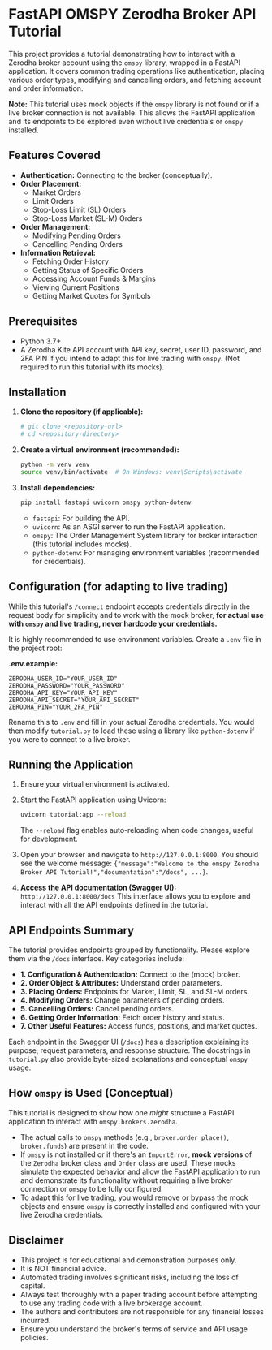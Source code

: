 # FastAPI OMSPY Zerodha Broker API Tutorial

This project provides a tutorial demonstrating how to interact with a Zerodha broker account using the `omspy` library, wrapped in a FastAPI application. It covers common trading operations like authentication, placing various order types, modifying and cancelling orders, and fetching account and order information.

**Note:** This tutorial uses mock objects if the `omspy` library is not found or if a live broker connection is not available. This allows the FastAPI application and its endpoints to be explored even without live credentials or `omspy` installed.

## Features Covered

*   **Authentication:** Connecting to the broker (conceptually).
*   **Order Placement:**
    *   Market Orders
    *   Limit Orders
    *   Stop-Loss Limit (SL) Orders
    *   Stop-Loss Market (SL-M) Orders
*   **Order Management:**
    *   Modifying Pending Orders
    *   Cancelling Pending Orders
*   **Information Retrieval:**
    *   Fetching Order History
    *   Getting Status of Specific Orders
    *   Accessing Account Funds & Margins
    *   Viewing Current Positions
    *   Getting Market Quotes for Symbols

## Prerequisites

*   Python 3.7+
*   A Zerodha Kite API account with API key, secret, user ID, password, and 2FA PIN if you intend to adapt this for live trading with `omspy`. (Not required to run this tutorial with its mocks).

## Installation

1.  **Clone the repository (if applicable):**
    ```bash
    # git clone <repository-url>
    # cd <repository-directory>
    ```

2.  **Create a virtual environment (recommended):**
    ```bash
    python -m venv venv
    source venv/bin/activate  # On Windows: venv\Scripts\activate
    ```

3.  **Install dependencies:**
    ```bash
    pip install fastapi uvicorn omspy python-dotenv
    ```
    *   `fastapi`: For building the API.
    *   `uvicorn`: As an ASGI server to run the FastAPI application.
    *   `omspy`: The Order Management System library for broker interaction (this tutorial includes mocks).
    *   `python-dotenv`: For managing environment variables (recommended for credentials).

## Configuration (for adapting to live trading)

While this tutorial's `/connect` endpoint accepts credentials directly in the request body for simplicity and to work with the mock broker, **for actual use with `omspy` and live trading, never hardcode your credentials.**

It is highly recommended to use environment variables. Create a `.env` file in the project root:

**.env.example:**
```env
ZERODHA_USER_ID="YOUR_USER_ID"
ZERODHA_PASSWORD="YOUR_PASSWORD"
ZERODHA_API_KEY="YOUR_API_KEY"
ZERODHA_API_SECRET="YOUR_API_SECRET"
ZERODHA_PIN="YOUR_2FA_PIN"
```

Rename this to `.env` and fill in your actual Zerodha credentials. You would then modify `tutorial.py` to load these using a library like `python-dotenv` if you were to connect to a live broker.

## Running the Application

1.  Ensure your virtual environment is activated.
2.  Start the FastAPI application using Uvicorn:
    ```bash
    uvicorn tutorial:app --reload
    ```
    The `--reload` flag enables auto-reloading when code changes, useful for development.

3.  Open your browser and navigate to `http://127.0.0.1:8000`.
    You should see the welcome message: `{"message":"Welcome to the omspy Zerodha Broker API Tutorial!","documentation":"/docs", ...}`.

4.  **Access the API documentation (Swagger UI):** `http://127.0.0.1:8000/docs`
    This interface allows you to explore and interact with all the API endpoints defined in the tutorial.

## API Endpoints Summary

The tutorial provides endpoints grouped by functionality. Please explore them via the `/docs` interface. Key categories include:

*   **1. Configuration & Authentication:** Connect to the (mock) broker.
*   **2. Order Object & Attributes:** Understand order parameters.
*   **3. Placing Orders:** Endpoints for Market, Limit, SL, and SL-M orders.
*   **4. Modifying Orders:** Change parameters of pending orders.
*   **5. Cancelling Orders:** Cancel pending orders.
*   **6. Getting Order Information:** Fetch order history and status.
*   **7. Other Useful Features:** Access funds, positions, and market quotes.

Each endpoint in the Swagger UI (`/docs`) has a description explaining its purpose, request parameters, and response structure. The docstrings in `tutorial.py` also provide byte-sized explanations and conceptual `omspy` usage.

## How `omspy` is Used (Conceptual)

This tutorial is designed to show how one *might* structure a FastAPI application to interact with `omspy.brokers.zerodha`.
*   The actual calls to `omspy` methods (e.g., `broker.order_place()`, `broker.funds`) are present in the code.
*   If `omspy` is not installed or if there's an `ImportError`, **mock versions** of the `Zerodha` broker class and `Order` class are used. These mocks simulate the expected behavior and allow the FastAPI application to run and demonstrate its functionality without requiring a live broker connection or `omspy` to be fully configured.
*   To adapt this for live trading, you would remove or bypass the mock objects and ensure `omspy` is correctly installed and configured with your live Zerodha credentials.

## Disclaimer

*   This project is for educational and demonstration purposes only.
*   It is NOT financial advice.
*   Automated trading involves significant risks, including the loss of capital.
*   Always test thoroughly with a paper trading account before attempting to use any trading code with a live brokerage account.
*   The authors and contributors are not responsible for any financial losses incurred.
*   Ensure you understand the broker's terms of service and API usage policies.
```
